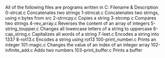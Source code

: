 All of the following files are programs written in C:
Filename & Description
0-strcat.c Concatenates two strings
1-strncat.c Concatenates two strings, using n bytes from src
2-strncpy.c Copies a string
3-strcmp.c Compares two strings
4-rev_array.c Reverses the content of an array of integers
5-string_toupper.c Changes all lowercase letters of a string to uppercase
6-cap_string.c Capitalizes all words of a string
7-leet.c Encodes a string into 1337
8-rot13.c Encodes a string using rot13
100-print_number.c Prints an integer
101-magic.c Changes the value of an index of an integer array
102-infinite_add.c Adds two numbers
103-print_buffer.c Prints a buffer

